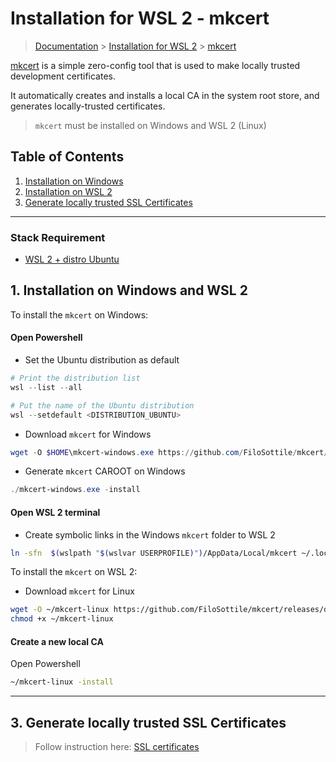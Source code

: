 # Installation for WSL 2 - mkcert

> [Documentation](./../../readme.md) > [Installation for WSL 2](./../readme.md) > [mkcert](./mkcert.md)

[mkcert](https://github.com/FiloSottile/mkcert) is a simple zero-config tool that is used to make locally trusted development certificates.

It automatically creates and installs a local CA in the system root store, and generates locally-trusted certificates.

> `mkcert` must be installed on Windows and WSL 2 (Linux)

## Table of Contents
1. [Installation on Windows](#markdown-header-1-installation-on-windows)
1. [Installation on WSL 2](#markdown-header-2-installation-on-wsl-2)
1. [Generate locally trusted SSL Certificates](#markdown-header-3-generate-locally-trusted-ssl-certificates)

---

### Stack Requirement

- [WSL 2 + distro Ubuntu](./TODO.md)

## 1. Installation on Windows and WSL 2

To install the `mkcert` on Windows:

#### Open Powershell

- Set the Ubuntu distribution as default
```powershell
# Print the distribution list
wsl --list --all

# Put the name of the Ubuntu distribution
wsl --setdefault <DISTRIBUTION_UBUNTU>
```

- Download `mkcert` for Windows
```powershell
wget -O $HOME\mkcert-windows.exe https://github.com/FiloSottile/mkcert/releases/download/v1.4.3/mkcert-v1.4.3-windows-amd64.exe
```

- Generate `mkcert` CAROOT on Windows
```powershell
./mkcert-windows.exe -install
```

#### Open WSL 2 terminal

- Create symbolic links in the Windows `mkcert` folder to WSL 2
```bash
ln -sfn  $(wslpath "$(wslvar USERPROFILE)")/AppData/Local/mkcert ~/.local/share/mkcert
```

To install the `mkcert` on WSL 2:

- Download `mkcert` for Linux
```bash
wget -O ~/mkcert-linux https://github.com/FiloSottile/mkcert/releases/download/v1.4.3/mkcert-v1.4.3-linux-amd64
chmod +x ~/mkcert-linux
```

#### Create a new local CA

Open Powershell

```bash
~/mkcert-linux -install
```

---

## 3. Generate locally trusted SSL Certificates

> Follow instruction here: [SSL certificates](../../procedure/wsl2/ssl-certificates.md)

